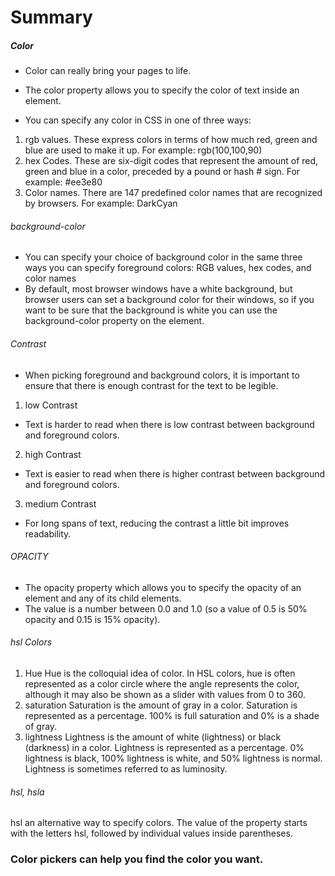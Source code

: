 # Summary #
##### Color #####
+ Color can really bring your pages to life.
- The color property allows you to specify the color of text inside an element.
+ You can specify any color in CSS in one of three ways:
1. rgb values.
These express colors in terms of how much red, green and blue are used to make it up.
For example: rgb(100,100,90)
2. hex Codes.
These are six-digit codes that represent the amount of red, green and blue in a color, preceded by a pound or hash # sign.
For example: #ee3e80
3. Color names.
There are 147 predefined color names that are recognized by browsers.
For example: DarkCyan
###### background-color ######
- You can specify your choice of background color in the same three ways you can specify foreground colors:
RGB values, hex codes, and color names 
- By default, most browser windows have a white background, but browser users can set a background color for their windows, so if you want to be sure that the background is white  you can use the background-color property on the <body> element.
###### Contrast ######
- When picking foreground and background colors, it is important to ensure that there is enough contrast for the text to be legible.
1. low Contrast
- Text is harder to read when there is low contrast between background and foreground colors. 
2. high Contrast
- Text is easier to read when there is higher contrast between background and foreground colors.
3. medium Contrast
- For long spans of text, reducing the contrast a little bit improves readability.
###### OPACITY ######
- The opacity property which allows you to specify the opacity of an element and any of its child elements.
- The value is a number between 0.0 and 1.0 (so a value of 0.5 is 50% opacity and 0.15 is 15% opacity).
###### hsl Colors ######
1. Hue
Hue is the colloquial idea of color.
In HSL colors, hue is often represented as a color circle where the angle represents the color, although it may also be shown as a slider with values from 0 to 360.
2. saturation
Saturation is the amount of gray in a color. 
Saturation is represented as a percentage. 100% is full saturation and 0% is a shade of gray.
3. lightness
Lightness is the amount of white  (lightness) or black (darkness) in a color. 
Lightness is represented as a percentage. 0% lightness is black, 100% lightness is white, and 50% lightness is normal.
Lightness is sometimes referred to as luminosity.
###### hsl, hsla ######
hsl
an alternative way to specify colors. 
The value of the property starts with the letters hsl, followed by individual values inside parentheses.
### Color pickers can help you find the color you want. ###






